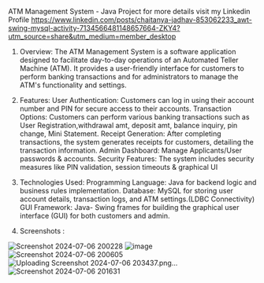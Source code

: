 ATM Management System - Java Project 
for more details visit my Linkedin Profile https://www.linkedin.com/posts/chaitanya-jadhav-853062233_awt-swing-mysql-activity-7134566481148657664-ZKY4?utm_source=share&utm_medium=member_desktop

1. Overview:
The ATM Management System is a software application designed to facilitate day-to-day operations of an Automated Teller Machine (ATM). It provides a user-friendly interface for customers to perform banking transactions and for administrators to manage the ATM's functionality and settings.

2. Features:
User Authentication: Customers can log in using their account number and PIN for secure access to their accounts.
Transaction Options: Customers can perform various banking transactions such as User Registration,withdrawal amt, deposit amt, balance inquiry, pin change, Mini Statement.
Receipt Generation: After completing transactions, the system generates receipts for customers, detailing the transaction information.
Admin Dashboard: Manage Applicants/User passwords & accounts.
Security Features: The system includes security measures like PIN validation, session timeouts & graphical UI

3. Technologies Used:
Programming Language: Java for backend logic and business rules implementation.
Database: MySQL for storing user account details, transaction logs, and ATM settings.(LDBC Connectivity)
GUI Framework: Java- Swing frames for building the graphical user interface (GUI) for both customers and admin.

4. Screenshots :
   

![Screenshot 2024-07-06 200228](https://github.com/chaitanya2217/ATM-Management-System-Java-Based/assets/130820074/9de928b8-ac41-4537-a49e-78a8fe2c4c51)
![image](https://github.com/chaitanya2217/ATM-Management-System-Java-Based/assets/130820074/a822d865-94ba-438a-94ad-adb59c670054)
![Screenshot 2024-07-06 200605](https://github.com/chaitanya2217/ATM-Management-System-Java-Based/assets/130820074/010cd254-0102-404a-abde-20c023199813)
![Uploading Screenshot 2024-07-06 203437.png…]()
![Screenshot 2024-07-06 201631](https://github.com/chaitanya2217/ATM-Management-System-Java-Based/assets/130820074/5fb5e3c3-c312-4b39-9778-f3b04784ad89)


